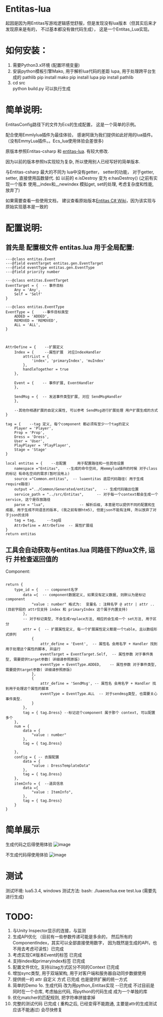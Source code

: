 # Entitas-lua
起因是因为用Entitas写游戏逻辑感觉舒服，但是发现没有lua版本（但其实后来才发现原来是有的， 不过基本都没有做代码生成）， 这是一个Entitas_Lua实现。


# 如何安装：
1. 需要Python3.x环境   (配置环境变量)
2. 安装python模板引擎Mako, 用于解析lua代码的差距 lupa, 用于处理跨平台生成的 pathlib
   pip install mako
   pip install lupa
   pip install pathlib
3. cd src    
   python build.py 可以执行生成




# 简单说明:
EntitasConfig路径下的文件为Ecs的生成配置，  这是一个简单的示例。

配合使用Emmlylua插件为最佳体验， 感谢阿唐为我们提供如此好用的lua插件。（没有EmmyLua插件。。Ecs_lua使用体验会差很多)

原版本参照Entitas-csharp 和 [entitas-lua](https://github.com/sniper00/entitas-lua).  有较大修改.

因为以前的版本参照ts实现较为复杂, 所以使用别人已经写好的简单版本.

与Entitas-csharp 最大的不同为 lua中没有getter， setter的功能， 对于getter, setter,  直接使用函数替代. 
如 以前的 e.isDestroy 变为 e:hasDestroy() (之前有实现一个版本 使用__index和__newindex 模拟get, set的处理, 考虑复杂度和性能, 放弃了)

如果需要查看一些使用文档， 建议查看原始版本[Entitas C# Wiki](https://github.com/sschmid/Entitas-CSharp/wiki)，因为该实现与原始实现基本是一致的


# 配置说明:  
  ## 首先是 配置根文件  entitas.lua  用于全局配置:
```
---@class entitas.Event
---@field eventTarget entitas.gen.EventTarget
---@field eventType entitas.gen.EventType
---@field priority number

---@class entitas.EventTarget
EventTarget = {  -- 事件目标
	Any = 'Any',
	Self = 'Self'
}

---@class entitas.EventType
EventType = {    --事件目标类型
	ADDED = 'ADDED',
	REMOVED = 'REMOVED',
	ALL = 'ALL',
}



AttrDefine = {    --扩展定义
	Index = {     --属性扩展  对应IndexHandler
		attrList = {
			'index', 'primaryIndex', 'muIndex'
		},
		handleTogether = true
	},

	Event = {    -- 事件扩展, EventHandler
	},

	SendMsg = {  -- 发送事件类型扩展, 对应 SendMsgHandler
	},

	--其他你相遇扩展的自定义属性, 可以参考 SendMsg进行扩展处理 用户扩展生成的方式
}

tag = {    --tag 定义, 每个component 都必须有至少一个tag的定义
	Player = 'Player',
	Prop = 'Prop',
	Dress = 'Dress',
	User = 'User',
	PlayPlayer = 'PlayPlayer',
	Stage = 'Stage'
}

local entitas = {    --总配置     用于配置路径和一些其他设置
	namespace ="Entitas",   --生成的命令空间, 用emmylua插件的时候 对于class 的标记 有命名空间的需求(暂时没用上)
	source ="Common.entitas",  -- luaentitas 底层代码路径( 用于生成require路径)
	output ="../Common/Generated/entitas",   -- 生成代码输出位置
	service_path = "../src/Entitas",      -- 对于每一个context都会生成一个service, 这个是存放路径
	parse = "lua",                -- 解析后缀, 本意是可以提供不同的配置和生成器, 用于生成不同语言的版本, (我之前有做htm5), 但是json不能有注释, 所以放弃了对于json的支持
	tag = tag,     --tag组
	AttrDefine = AttrDefine  -- 属性扩展组
}
return entitas
```

## 工具会自动获取与entitas.lua 同路径下的lua文件, 运行 并检查返回值的
Component:
```

return {
    type_id = {   -- component名字
        data ={  -- component数据定义, 如果没有定义数据, 则默认为是标记component
            "value : number" 格式为:  变量名 : 注释名字 @ attr | attr .. (目前字段的 attr仅支持 index 和 primaryIndex 这个属于内置支持)
        },
		-- 对于标记类型, 不会生成replace方法, 相应的会生成一个 set方法, 用于区分
        attr = {  -- 扩展属性定义, 每一个扩展属性定义都是一个table, 且以数组形式排列
            { 
                attr_define = 'Event',  -- 属性名 会用名字 + Handler 找到用于处理这个属性的脚本, 并运行
                eventTarget = EventTarget.Self,  -- 属性参数 对于事件类型, 需要提供target参数( 详细请参照原版)
                eventType = EventType.ADDED,    -- 属性参数 对于事件类型, 需要提供target参数( 详细请参照原版)
            },
            {
                attr_define = 'SendMsg', -- 属性名 会用名字 + Handler 找到用于处理这个属性的脚本
                eventType = EventType.ALL  -- 对于sendmsg类型, 也需要关心事件类型.
            }
        },
        tag = { tag.Dress} --标记这个component 属于那个 context, 可以配置多个
    },
    num = {
        data = {
            "value : number"
        },
        tag = { tag.Dress}

    },
    config = { -- 衣服配置
        data = {
            "value : DressTemplateData"
        },
        tag = { tag.Dress}
    },
    itemInfo = {  --道具信息
        data ={
            "value : ItemInfo",
        },
        tag = { tag.Dress}
    }
}
```

# 简单展示
生成代码之后得使用体验
![image](https://github.com/UpUpLiu/Entitas-lua/blob/master/document/tips.gif)

不生成代码得使用体验
![image](https://github.com/UpUpLiu/Entitas-lua/blob/master/document/noTips.gif)



# 测试
测试环境: lua5.3.4, windows
测试方法: bash: ./luaexe/lua.exe test.lua (需要先进行生成)

# TODO:
1. 与Unity Inspector显示的连接，与监测
2. 生成API优化 （目前有一些参数传递可能是多余的， 然后所有的ComponentIndex，其实可以全部直接使用数字， 因为既然是生成的API，也不用去考虑可读性）已完成
3. 考虑实现C#版本Event的标签   已完成
4. 支持index和primaryindex标签 已完成
6. 配置文件优化, 支持以tag方式区分不同的Context 已完成
7. 增加sync类型,  用于双端架构, 用于对客户端和服务器自动同步数据使用
8. 提供统一的 attr 自定义 方式    已完成  也是提供扩展的统一方式
9. 简单的Demo
1o. 生成代码 改为用python_Entitas实现    --已完成  不过目前是同时在一个仓库, 考虑抽出代码, 将python的代码生成 成为一个单独的库
11. 优化matcher的匹配规则, 把字符串拼接拿掉
12. 完整的测试代码    已完成 ( 重构之后, 已经变得不能跑通,  主要是attr的生成测试 应该不能通过) 会尽快修复

